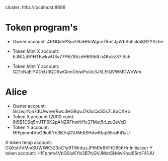 cluster: http://localhost:8899
# Token program's 
- Owner account: 48NQkhPSuvtiRaH9cWgcvTRmtJjpVbSuhckbKR2YSzhe
- Token Mint X account: EJNDjd91HTFwkwU3v77PBZ85zdHBS6dLh4Ko5z37iSch


- Token Mint Y account: G21cNaEiYXDxU3QDRwCkmDhiwPuUc3J5LEtQVWMCWvWm


# Alice
- Owner account: GszwjrNjn7dUAwreVRwc3HGBqvJ7kScQxS5s7L9pCXVb
- Token X account (2000 coin): 6t5B1C6q5rrJTF6K2pANZRFhwhYfx37Mut5rLzu3eVxD
- Token Y account: HfFpmm4VbG9iuKYb3B7njGVJMdtSHdwKbqi65roF41JU

X token temp account: GQXsh1VMmSUWWK3Z3oC1y9TWrduzJPtM9r8XFtG656Hr
Initializer Y token account: HfFpmm4VbG9iuKYb3B7njGVJMdtSHdwKbqi65roF41JU
